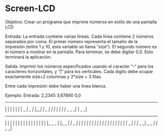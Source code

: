 # Screen-LCD
Objetivo: Crear un programa que imprime números en estilo de una pantalla LCD

Entrada: La entrada contiene varias líneas. Cada línea contiene 2 números separados por coma. El primer número representa el tamaño de la impresión (entre 1 y 10, esta variable se llama “size”). El segundo número es el número a mostrar en la pantalla. Para terminar, se debe digitar 0,0. Esto terminará la aplicación.

Salida: Imprimir los números especificados usando el caracter “-“ para los caracteres horizontales, y “|” para los verticales. Cada dígito debe ocupar exactamente size+2 columnas y 2*size + 3 filas.

Entre cada impresión debe haber una línea blanca.

Ejemplo: Entrada: 2,2345 3,67890 0,0


   _ _  _ _        _ _
|     |    | |  | |
|  _ _| _ _| |__| |_ _
| |        |    |     |
| |_ _  _ _|    |  _ _|

 _ _ _  _ _ _   _ _ _   _ _ _   _ _ _ 
|            | |     | |     | |     |
|            | |     | |     | |     |
|_ _ _       | |_ _ _| |_ _ _| |     |
|     |      | |     |       | |     |
|     |      | |     |       | |     |
|_ _ _|      | |_ _ _|  _ _ _| |_ _ _|

